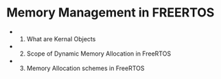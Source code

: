 # Memory Management in FREERTOS
* 1. What are Kernal Objects
* 2. Scope of Dynamic Memory Allocation in FreeRTOS
* 3. Memory Allocation schemes in FreeRTOS
